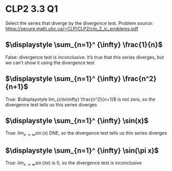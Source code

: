 #  CLP2 3.3 Q1

Select the series that diverge by the divergence test.
Problem source: https://secure.math.ubc.ca/~CLP/CLP2/clp_2_ic_problems.pdf
  

##  $\displaystyle \sum_{n=1}^ {\infty} \frac{1}{n}$

False: divergence test is inconclusive. It’s true that this series diverges,  but we can’t show it using the divergence test

##  $\displaystyle \sum_{n=1}^ {\infty} \frac{n^2}{n+1}$

True: $\displaystyle lim_{x\to\infty} \frac{n^2}{n+1}$  is not zero, so the divergence test tells us this series diverges
  
##  $\displaystyle \sum_{n=1}^ {\infty} \sin(x)$

True: $\displaystyle lim_{x\to\infty}\sin(x)$  DNE, so the divergence test tells us this series diverges

##  $\displaystyle \sum_{n=1}^ {\infty} \sin(\pi x)$

True: $\displaystyle lim_{x\to\infty}\sin(\pi x)$  is 0, so the divergence test is inconclusive

